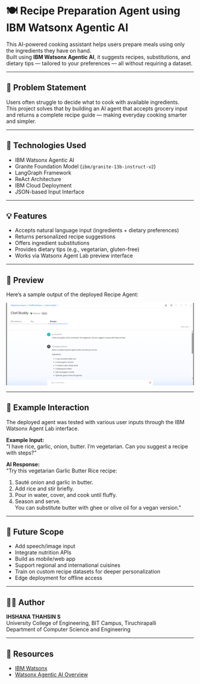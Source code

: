 # 🍽️ Recipe Preparation Agent using IBM Watsonx Agentic AI

This AI-powered cooking assistant helps users prepare meals using only the ingredients they have on hand.  
Built using **IBM Watsonx Agentic AI**, it suggests recipes, substitutions, and dietary tips — tailored to your preferences — all without requiring a dataset.

---

## 🎯 Problem Statement

Users often struggle to decide what to cook with available ingredients.  
This project solves that by building an AI agent that accepts grocery input and returns a complete recipe guide — making everyday cooking smarter and simpler.

---

## 🚀 Technologies Used

- IBM Watsonx Agentic AI  
- Granite Foundation Model (`ibm/granite-13b-instruct-v2`)  
- LangGraph Framework  
- ReAct Architecture  
- IBM Cloud Deployment  
- JSON-based Input Interface  

---

## 💡 Features

- Accepts natural language input (ingredients + dietary preferences)  
- Returns personalized recipe suggestions  
- Offers ingredient substitutions  
- Provides dietary tips (e.g., vegetarian, gluten-free)  
- Works via Watsonx Agent Lab preview interface  

---

## 👀 Preview

Here’s a sample output of the deployed Recipe Agent:

![Output Screenshot](https://github.com/Ihshana05/-recipe-preparation-agent-watsonx/blob/main/output.png)

---

## 🧪 Example Interaction

The deployed agent was tested with various user inputs through the IBM Watsonx Agent Lab interface.

**Example Input:**  
"I have rice, garlic, onion, butter. I’m vegetarian. Can you suggest a recipe with steps?"

**AI Response:**  
"Try this vegetarian Garlic Butter Rice recipe:  
1. Sauté onion and garlic in butter.  
2. Add rice and stir briefly.  
3. Pour in water, cover, and cook until fluffy.  
4. Season and serve.  
You can substitute butter with ghee or olive oil for a vegan version."

---

## 🔮 Future Scope

- Add speech/image input  
- Integrate nutrition APIs  
- Build as mobile/web app  
- Support regional and international cuisines  
- Train on custom recipe datasets for deeper personalization  
- Edge deployment for offline access  

---

## 👩‍💻 Author

**IHSHANA THAHSIN S**  
University College of Engineering, BIT Campus, Tiruchirapalli  
Department of Computer Science and Engineering  

---

## 🔗 Resources

- [IBM Watsonx](https://www.ibm.com/cloud/watsonx)  
- [Watsonx Agentic AI Overview](https://dataplatform.cloud.ibm.com/docs/content/wsj/analyze-data/agentic-overview.html)  

